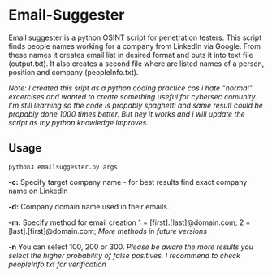 # Email-Suggester

Email suggester is a python OSINT script for penetration testers. This script finds people names working for a company from LinkedIn via Google. From these names it creates email list in desired format and puts it into text file (output.txt). It also creates a second file where are listed names of a person, position and company (peopleInfo.txt).

*Note: I created this sript as a python coding practice cos i hate "normal" excercises and wanted to create something useful for cybersec comunity. I'm still learning so the code is propably spaghetti and same result could be propably done 1000 times better. But hey it works and i will update the script as my python knowledge improves.* 


## Usage


```
python3 emailsuggester.py args
```


 

**-c:** Specify target company name - for best results find exact company name on LinkedIn

**-d:** Company domain name used in their emails.

**-m:** Specify method for email creation 1 = [first].[last]@domain.com; 2 = [last].[first]@domain.com;  *More methods in future versions*

**-n** You can select 100, 200 or 300. *Please be aware the more results you select the higher probability of false positives. I recommend to check peopleInfo.txt for verification*






